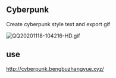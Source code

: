 ## Cyberpunk

Create cyberpunk style text and export gif

![QQ20201118-104216-HD.gif](https://i.loli.net/2020/11/18/nDVyM9Orx2hwFLv.gif)

## use

http://cyberpunk.bengbuzhangyue.xyz/
